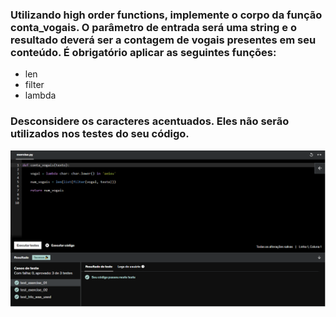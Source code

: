### Utilizando high order functions, implemente o corpo da função conta_vogais. O parâmetro de entrada será uma string e o resultado deverá ser a contagem de vogais presentes em seu conteúdo. É obrigatório aplicar as seguintes funções:

* len
* filter
* lambda

### Desconsidere os caracteres acentuados. Eles não serão utilizados nos testes do seu código.

![Exercicio 2](<../evidencias/Sprint 4 Ex2.png>)
